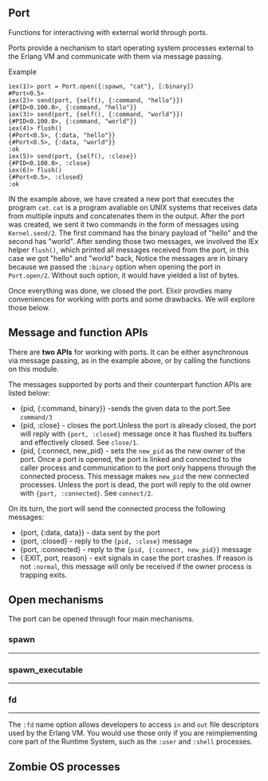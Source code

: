 Port
---
Functions for interactiving with external world through ports.

Ports provide a nechanism to start operating system processes external to
the Erlang VM and communicate with them via message passing.

Example
```
iex(1)> port = Port.open({:spawn, "cat"}, [:binary])
#Port<0.5>
iex(2)> send(port, {self(), {:command, "hello"}})
{#PID<0.100.0>, {:command, "hello"}}
iex(3)> send(port, {self(), {:command, "world"}})
{#PID<0.100.0>, {:command, "world"}}
iex(4)> flush()
{#Port<0.5>, {:data, "hello"}}
{#Port<0.5>, {:data, "world"}}
:ok
iex(5)> send(port, {self(), :close})
{#PID<0.100.0>, :close}
iex(6)> flush()
{#Port<0.5>, :closed}
:ok
```
IN the example above, we have created a new port that executes the program
`cat`. `cat` is a program avaliable on UNIX systems that receives data from
multiple inputs and concatenates them in the output.
After the port was created, we sent it two commands in the form of messages
using `Kernel.send/2`. The first command has the binary payload of "hello"
and the second has "world".
After sending those two messages, we involved the IEx helper `flush()`, 
which printed all messages received from the port, in this case we got
"hello" and "world" back, Notice the messages are in binary because we
passed the `:binary` option when opening the port in `Port.open/2`. 
Without such option, it would have yielded a list of bytes.

Once everything was done, we closed the port.
Elixir provdies many conveniences for working with ports and some drawbacks.
We will explore those below.

Message and function APIs
----
There are **two APIs** for working with ports. It can be either asynchronous
via message passing, as in the example above, or by calling the functions on
this module.

The messages supported by ports and their counterpart function APIs are
listed below:
* {pid, {:command, binary}} -sends the given data to the port.See `command/3`
* {pid, :close} - closes the port.Unless the port is already closed, the
   port will reply with `{port, :closed}` message once it has flushed its
   buffers and effectively closed. See `close/1`.
* {pid, {:connect, new_pid} - sets the `new_pid` as the new owner of the
  port. Once a port is opened, the port is linked and connected to the
  caller process and communication to the port only happens through the 
  connected process. This message makes `new_pid` the new connected
  processes. Unless the port is dead, the port will reply to the old owner
  with `{port, :connected}`. See `connect/2`.

On its turn, the port will send the connected process the following messages:
* {port, {:data, data}} - data sent by the port
* {port, :closed} - reply to the `{pid, :close}` message
* {port, :connected} - reply to the `{pid, {:connect, new_pid}}` message
* {:EXIT, port, reason} - exit signals in case the port crashes. If reason
   is not `:normal`, this message will only be received if the owner process
   is trapping exits.

Open mechanisms
-----
The port can be opened through four main mechanisms.


### spawn
---

### spawn_executable
---

### fd
----
The `:fd` name option allows developers to access `in` and `out` file 
descriptors used by the Erlang VM. You would use those only if you are
reimplementing core part of the Runtime System, such as the `:user` and
`:shell` processes.

Zombie OS processes
-----

